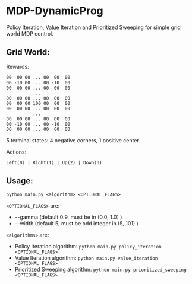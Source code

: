 # MDP-DynamicProg

Policy Iteration, Value Iteration and Prioritized Sweeping for simple grid world MDP control.

## Grid World:

Rewards:

```
00  00 00 ... 00  00  00
00 -10 00 ... 00 -10  00
00  00 00 ... 00  00  00
          ...
00  00 00 ... 00  00  00
00  00 00 100 00  00  00
00  00 00 ... 00  00  00
          ...
00  00 00 ... 00  00  00
00 -10 00 ... 00 -10  00
00  00 00 ... 00  00  00
```

5 terminal states: 4 negative corners, 1 positive center

Actions:

```
Left(0) | Right(1) | Up(2) | Down(3)
```

## Usage:

`python main.py <algorithm> <OPTIONAL_FLAGS>`

`<OPTIONAL_FLAGS>` are:
 - --gamma (default 0.9, must be in (0.0, 1.0) )
 - --width (default 5, must be odd integer in (5, 101) )

`<algorithms>` are:
 - Policy Iteration algorithm: `python main.py policy_iteration <OPTIONAL_FLAGS>`
 - Value Iteration algorithm: `python main.py value_iteration <OPTIONAL_FLAGS>`
 - Prioritized Sweeping algorithm: `python main.py prioritized_sweeping <OPTIONAL_FLAGS>`

